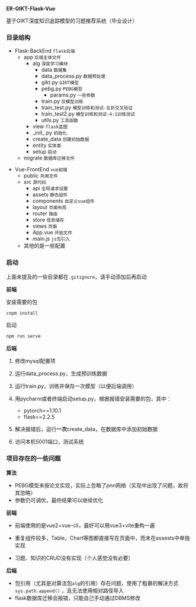 **ER-GIKT-Flask-Vue** 

基于GIKT深度知识追踪模型的习题推荐系统（毕业设计）

### 目录结构

- Flask-BackEnd `flask后端`
  * app `后端主体文件`
    * alg `深度学习模块`
      * data  `数据集`
      * data_process.py `数据预处理`
      * gikt.py `GIKT模型`
      * pebg.py `PEBG模型`
        * params.py `一些参数`
      * train.py `仅模型训练`
      * train_test.py `模型训练和测试-五折交叉验证`
      * train_test2.py `模型训练和测试-4:1训练测试`
      * utils.py `工具函数`
    * view `flask蓝图`
    * \__init__.py `初始化`
    * create_data `创建初始数据`
    * entity `实体类`
    * setup `启动`
  * migrate `数据库迁移文件`

* Vue-FrontEnd `vue前端`
  * public `共用文件`
  * src `源代码`
    * api `全局请求设置`
    * assets `静态组件`
    * components `自定义vue组件`
    * layout `页面布局`
    * router `路由`
    * store `信息储存`
    * views `页面`
    * App.vue `开始文件`
    * main.js `js包引入`
  * 其他的是一些配置

### 启动

上面未提及的一些目录都在`.gitignore`，请手动添加后再启动

**前端**

安装需要的包

```bash
cnpm install
```

启动

```bash
npm run serve
```

**后端**

1. 修改mysql配置项

2. 运行data_process.py，生成预训练数据

3. 运行train.py，训练并保存一次模型（以便后端调用）

4. 用pycharm或者终端启动setup.py，根据报错安装需要的包，其中：

   - pytorch==1.10.1

   * flask==2.2.5

5. 解决报错后，运行**一次**create_data，在数据库中添加初始数据

3. 访问本机5001端口，测试系统

### 项目存在的一些问题

**算法**

- PEBG模型未按论文实现，实际上忽略了pnn网络（实现中出现了问题，故将其忽略）
- 参数仍可调优，最终结果可以继续优化

**前端**

- 前端使用的是vue2+vue-cli，最好可以用vue3+vite重构一遍

- 重复组件较多，Table，Chart等图都直接写在页面中，而未在assests中单独实现

- 习题、知识的CRUD没有实现（个人感觉没有必要）

**后端**

- 包引用（尤其是对算法包`alg`的引用）存在问题，使用了粗暴的解决方式 `sys.path.append()` ，且无法使用相对路径导入
- flask数据库迁移会报错，只能自己手动通过DBMS修改
